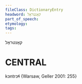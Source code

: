 ```yaml
---
fileClass: DictionaryEntry
headword: קאָנטראָל
part_of_speech: 
etymology: 
tags: 
---
```

קאָנטראָל

CENTRAL
========

kɔntrɔɬ {Warsaw, Geller 2001: 255}